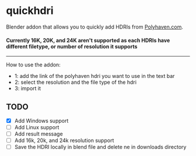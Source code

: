 # quickhdri
Blender addon that allows you to quickly add HDRIs from [Polyhaven.com](https://polyhaven.com/).
#### Currently 16K, 20K, and 24K aren't supported as each HDRIs have different filetype, or number of resolution it supports 
--- 

How to use the addon: 

- 1: add the link of the polyhaven hdri you want to use in the text bar 
- 2: select the resolution and the file type of the hdri 
- 3: import it 

## TODO
- [x] Add Windows support 
- [ ] Add Linux support
- [ ] Add result message
- [ ] Add 16k, 20k, and 24k resolution support
- [ ] Save the HDRI locally in blend file and delete ne in downloads directory 
